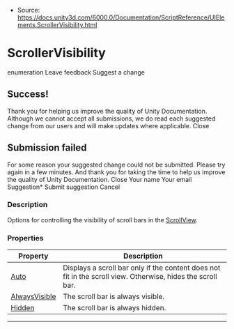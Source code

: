* Source: https://docs.unity3d.com/6000.0/Documentation/ScriptReference/UIElements.ScrollerVisibility.html

# ScrollerVisibility
enumeration
Leave feedback
Suggest a change
## Success!
Thank you for helping us improve the quality of Unity Documentation. Although we cannot accept all submissions, we do read each suggested change from our users and will make updates where applicable.
Close
## Submission failed
For some reason your suggested change could not be submitted. Please <a>try again</a> in a few minutes. And thank you for taking the time to help us improve the quality of Unity Documentation.
Close
Your name Your email Suggestion* Submit suggestion
Cancel
### Description
Options for controlling the visibility of scroll bars in the [ScrollView](https://docs.unity3d.com/6000.0/Documentation/ScriptReference/UIElements.ScrollView.html). 
### Properties
Property | Description  
---|---  
[Auto](https://docs.unity3d.com/6000.0/Documentation/ScriptReference/UIElements.ScrollerVisibility.Auto.html) |  Displays a scroll bar only if the content does not fit in the scroll view. Otherwise, hides the scroll bar.   
[AlwaysVisible](https://docs.unity3d.com/6000.0/Documentation/ScriptReference/UIElements.ScrollerVisibility.AlwaysVisible.html) |  The scroll bar is always visible.   
[Hidden](https://docs.unity3d.com/6000.0/Documentation/ScriptReference/UIElements.ScrollerVisibility.Hidden.html) |  The scroll bar is always hidden.   
* * *
